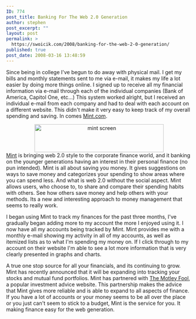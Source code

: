 ```yaml
---
ID: 774
post_title: Banking For The Web 2.0 Generation
author: stephen
post_excerpt: ""
layout: post
permalink: >
  https://swoicik.com/2008/banking-for-the-web-2-0-generation/
published: true
post_date: 2008-03-16 13:48:59
---
```

Since being in college I've begun to do away with physical mail.  I get my bills and monthly statements sent to me via e-mail, it makes my life a lot easier by doing more things online.  I signed up to receive all my financial information via e-mail through each of the individual companies (Bank of America, Capitol One, etc...)  This system worked alright, but I received an individual e-mail from each company and had to deal with each account on a different website.  This didn't make it very easy to keep track of my overall spending and saving.  In comes <a href="http://www.mint.com/">Mint.com</a>.<!--more-->
<div style="text-align: center"><a href="http://lh3.ggpht.com/Milansoc15/SC3B-5XOAkI/AAAAAAAAANs/NvkW0dt3x54/s1600-h/mint%20screen%5B4%5D.png"><img src="http://lh5.ggpht.com/Milansoc15/SC3B_ZXOAlI/AAAAAAAAAN0/fOP4wSo1qPY/mint%20screen_thumb%5B2%5D.png?imgmax=800" alt="mint screen" width="351" height="76" /></a></div>
<a href="http://www.mint.com/">Mint</a> is bringing web 2.0 style to the corporate finance world, and it banking on the younger generations having an interest in their personal finance (no pun intended).  Mint is all about saving you money.  It gives suggestions on ways to save money and categorizes your spending to show areas where you can spend less.  And what is web 2.0 without the social aspect.  Mint allows users, who choose to, to share and compare their spending habits with others.  See how others save money and help others with your methods.  Its a new and interesting approach to money management that seems to really work.

I began using Mint to track my finances for the past three months, I've gradually began adding more to my account the more I enjoyed using it.  I now have all my accounts being tracked by Mint.  Mint provides me with a monthly e-mail showing my activity in all of my accounts, as well as itemized lists as to what I'm spending my money on.  If I click through to my account on their website I'm able to see a lot more information that is very clearly presented in graphs and charts.

A true one stop source for all your financials, and its continuing to grow.  Mint has recently announced that it will be expanding into tracking your stocks and mutual fund portfolios. Mint has partnered with <a href="http://www.fool.com/">The Motley Fool</a>, a popular investment advice website. This partnership makes the advice that Mint gives more reliable and is able to expand to all aspects of finance.  If you have a lot of accounts or your money seems to be all over the place or you just can't seem to stick to a budget, Mint is the service for you.  It making finance easy for the web generation.